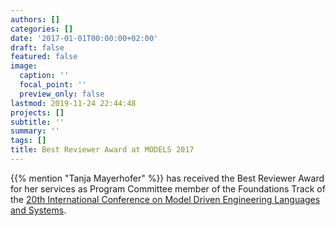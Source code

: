 ```yaml
---
authors: []
categories: []
date: '2017-01-01T00:00:00+02:00'
draft: false
featured: false
image:
  caption: ''
  focal_point: ''
  preview_only: false
lastmod: 2019-11-24 22:44:48
projects: []
subtitle: ''
summary: ''
tags: []
title: Best Reviewer Award at MODELS 2017
---
```


{{% mention "Tanja Mayerhofer" %}} has received the Best Reviewer Award
for her services as Program Committee member of the Foundations Track of the 
[20th International Conference on Model Driven Engineering Languages and Systems](https://www.cs.utexas.edu/models2017).
